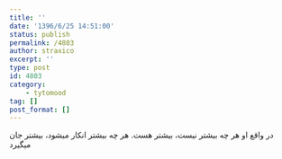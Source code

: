 ```yaml
---
title: ''
date: '1396/6/25 14:51:00'
status: publish
permalink: /4803
author: straxico
excerpt: ''
type: post
id: 4803
category:
    - tytomood
tag: []
post_format: []
---
```

در واقع او هر چه بیشتر نیست، بیشتر هست. هر چه بیشتر انکار میشود، بیشتر جان میگیرد